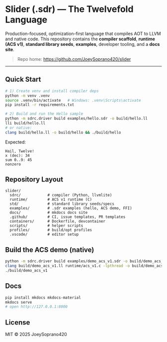 # Slider (.sdr) — The Twelvefold Language

Production-focused, optimization-first language that compiles AOT to LLVM and native code.
This repository contains the **compiler scaffold**, **runtime (ACS v1)**, **standard library seeds**,
**examples**, developer tooling, and a **docs site**.

> Repo home: https://github.com/JoeySoprano420/slider

---

## Quick Start

```bash
# 1) Create venv and install compiler deps
python -m venv .venv
source .venv/bin/activate   # Windows: .venv\Scripts\activate
pip install -r requirements.txt

# 2) Build and run the Hello sample
python -m sdrc.driver build examples/hello.sdr -o build/hello.ll
lli build/hello.ll
# or native:
clang build/hello.ll -o build/hello && ./build/hello
```

Expected:
```
Hail, Twelve!
x (dec): 34
sum 0..9: 45
nonzero
```

## Repository Layout
```
slider/
  sdrc/            # compiler (Python, llvmlite)
  runtime/         # ACS v1 runtime (C)
  std/             # standard library seeds/specs
  examples/        # .sdr examples (hello, ACS demo, FFI)
  docs/            # mkdocs docs site
  .github/         # CI, issue templates, PR templates
  containers/      # Dockerfile, devcontainer
  scripts/         # helper scripts
  profiles/        # build/opt profiles
  .vscode/         # editor setup
```

## Build the ACS demo (native)
```bash
python -m sdrc.driver build examples/demo_acs_v1.sdr -o build/demo_acs_v1.ll
clang build/demo_acs_v1.ll runtime/acs_v1.c -lpthread -o build/demo_acs_v1
./build/demo_acs_v1
```

## Docs
```bash
pip install mkdocs mkdocs-material
mkdocs serve
# open http://127.0.0.1:8000
```

## License
MIT © 2025 JoeySoprano420

